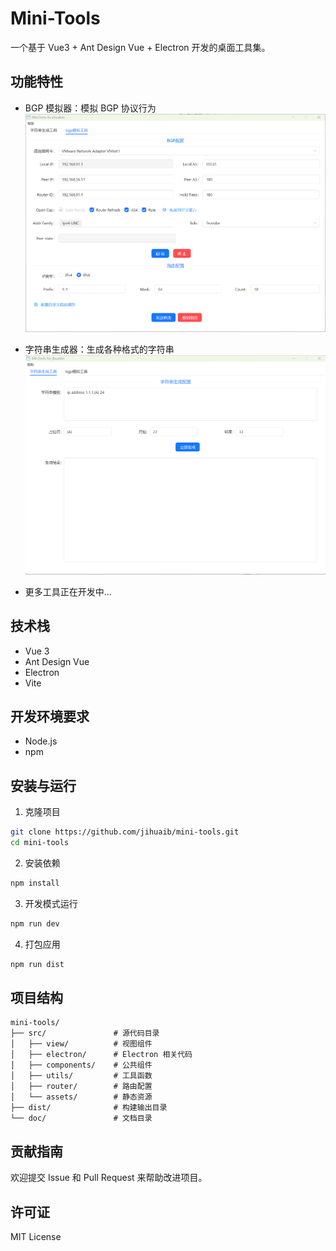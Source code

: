# Mini-Tools

一个基于 Vue3 + Ant Design Vue + Electron 开发的桌面工具集。

## 功能特性

- BGP 模拟器：模拟 BGP 协议行为
  ![BGP 模拟器界面](doc/images/bgp_simulator.png)

- 字符串生成器：生成各种格式的字符串
  ![字符串生成器界面](doc/images/string_generator.png)

- 更多工具正在开发中...

## 技术栈

- Vue 3
- Ant Design Vue
- Electron
- Vite

## 开发环境要求

- Node.js
- npm

## 安装与运行

1. 克隆项目
```bash
git clone https://github.com/jihuaib/mini-tools.git
cd mini-tools
```

2. 安装依赖
```bash
npm install
```

3. 开发模式运行
```bash
npm run dev
```

4. 打包应用
```bash
npm run dist
```

## 项目结构

```
mini-tools/
├── src/               # 源代码目录
│   ├── view/          # 视图组件
│   ├── electron/      # Electron 相关代码
│   ├── components/    # 公共组件
│   ├── utils/         # 工具函数
│   ├── router/        # 路由配置
│   └── assets/        # 静态资源
├── dist/              # 构建输出目录
└── doc/               # 文档目录
```

## 贡献指南

欢迎提交 Issue 和 Pull Request 来帮助改进项目。

## 许可证

MIT License


